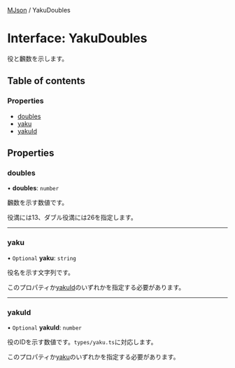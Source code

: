 [MJson](../modules.md) / YakuDoubles

# Interface: YakuDoubles

役と飜数を示します。

## Table of contents

### Properties

- [doubles](YakuDoubles.md#doubles)
- [yaku](YakuDoubles.md#yaku)
- [yakuId](YakuDoubles.md#yakuid)

## Properties

### doubles

• **doubles**: `number`

飜数を示す数値です。

役満には13、ダブル役満には26を指定します。

___

### yaku

• `Optional` **yaku**: `string`

役名を示す文字列です。

このプロパティか[yakuId](YakuDoubles.md#yakuid)のいずれかを指定する必要があります。

___

### yakuId

• `Optional` **yakuId**: `number`

役のIDを示す数値です。`types/yaku.ts`に対応します。

このプロパティか[yaku](YakuDoubles.md#yaku)のいずれかを指定する必要があります。
